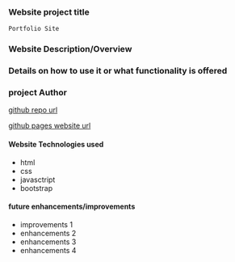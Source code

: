 ### Website project title
    Portfolio Site
### Website Description/Overview   
    
### Details on how to use it or what functionality is offered

### project Author

[github repo url](http://)

[github pages website url](http://)

#### Website Technologies used
- html
- css
- javasctript
- bootstrap

#### future enhancements/improvements 
- improvements 1
- enhancements 2
- enhancements 3
- enhancements 4
